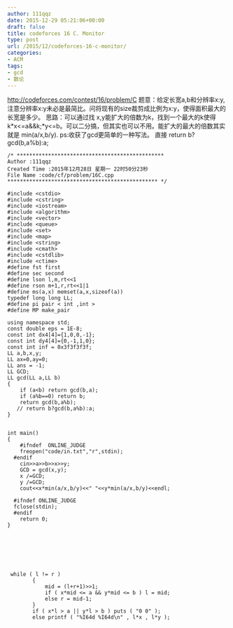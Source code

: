 ```yaml
---
author: 111qqz
date: 2015-12-29 05:21:06+00:00
draft: false
title: codeforces 16 C. Monitor
type: post
url: /2015/12/codeforces-16-c-monitor/
categories:
- ACM
tags:
- gcd
- 数论
---
```


http://codeforces.com/contest/16/problem/C
题意：给定长宽a,b和分辨率x:y,注意分辨率x:y未必是最简比。问将现有的size裁剪成比例为x:y，使得面积最大的长宽是多少。
思路：可以通过找 x,y能扩大的倍数为k，找到一个最大的k使得k*x<=a&&k;*y<=b。可以二分搞，但其实也可以不用。能扩大的最大的倍数其实就是 min(a/x,b/y). ps:收获了gcd更简单的一种写法。 直接 return b?gcd(b,a%b):a;

 

    
    /* ***********************************************
    Author :111qqz
    Created Time :2015年12月28日 星期一 22时50分23秒
    File Name :code/cf/problem/16C.cpp
    ************************************************ */
    
    #include <cstdio>
    #include <cstring>
    #include <iostream>
    #include <algorithm>
    #include <vector>
    #include <queue>
    #include <set>
    #include <map>
    #include <string>
    #include <cmath>
    #include <cstdlib>
    #include <ctime>
    #define fst first
    #define sec second
    #define lson l,m,rt<<1
    #define rson m+1,r,rt<<1|1
    #define ms(a,x) memset(a,x,sizeof(a))
    typedef long long LL;
    #define pi pair < int ,int >
    #define MP make_pair
    
    using namespace std;
    const double eps = 1E-8;
    const int dx4[4]={1,0,0,-1};
    const int dy4[4]={0,-1,1,0};
    const int inf = 0x3f3f3f3f;
    LL a,b,x,y;
    LL ax=0,ay=0;
    LL ans = -1;
    LL GCD;
    LL gcd(LL a,LL b)
    {
        if (a<b) return gcd(b,a);
        if (a%b==0) return b;
        return gcd(b,a%b);
       // return b?gcd(b,a%b):a;
    }
    
    
    int main()
    {
    	#ifndef  ONLINE_JUDGE 
    	freopen("code/in.txt","r",stdin);
      #endif
    	cin>>a>>b>>x>>y;
    	GCD = gcd(x,y);
    	x /=GCD;
    	y /=GCD;
    	cout<<x*min(a/x,b/y)<<" "<<y*min(a/x,b/y)<<endl;
    
      #ifndef ONLINE_JUDGE  
      fclose(stdin);
      #endif
        return 0;
    }
    



 

    
     while ( l != r )
            {
                mid = (l+r+1)>>1;
                if ( x*mid <= a && y*mid <= b ) l = mid;
                else r = mid-1;
            }
            if ( x*l > a || y*l > b ) puts ( "0 0" );
            else printf ( "%I64d %I64d\n" , l*x , l*y );






